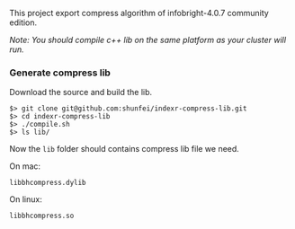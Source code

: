 This project export compress algorithm of infobright-4.0.7 community edition.

*Note: You should compile c++ lib on the same platform as your cluster will run.*

### Generate compress lib

Download the source and build the lib. 

```shell
$> git clone git@github.com:shunfei/indexr-compress-lib.git
$> cd indexr-compress-lib
$> ./compile.sh
$> ls lib/
```

Now the `lib` folder should contains compress lib file we need.

On mac:

```
libbhcompress.dylib
```

On linux:

```
libbhcompress.so
```